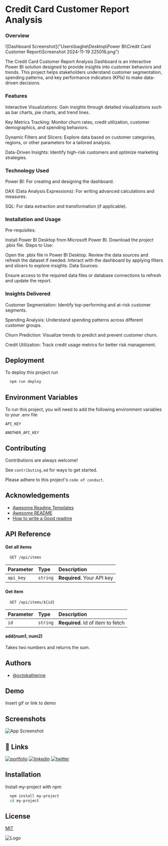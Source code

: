 
# Credit Card Customer Report Analysis
### Overview

![Dashboard Screenshot]("Users\baghe\Desktop\Power BI\Credit Card Customer Report\Screenshot 2024-11-19 225016.png")

The Credit Card Customer Report Analysis Dashboard is an interactive Power BI solution designed to provide insights into customer behaviors and trends. This project helps stakeholders understand customer segmentation, spending patterns, and key performance indicators (KPIs) to make data-driven decisions.

### Features

Interactive Visualizations: Gain insights through detailed visualizations such as bar charts, pie charts, and trend lines.

Key Metrics Tracking: Monitor churn rates, credit utilization, customer demographics, and spending behaviors.

Dynamic Filters and Slicers: Explore data based on customer categories, regions, or other parameters for a tailored analysis.

Data-Driven Insights: Identify high-risk customers and optimize marketing strategies.


### Technology Used

Power BI: For creating and designing the dashboard.

DAX (Data Analysis Expressions): For writing advanced calculations and measures.

SQL: For data extraction and transformation (if applicable).

### Installation and Usage

Pre-requisites:

Install Power BI Desktop from Microsoft Power BI.
Download the project .pbix file.
Steps to Use:

Open the .pbix file in Power BI Desktop.
Review the data sources and refresh the dataset if needed.
Interact with the dashboard by applying filters and slicers to explore insights.
Data Sources:

Ensure access to the required data files or database connections to refresh and update the report.

### Insights Delivered

Customer Segmentation: Identify top-performing and at-risk customer segments.

Spending Analysis: Understand spending patterns across different customer groups.

Churn Prediction: Visualize trends to predict and prevent customer churn.

Credit Utilization: Track credit usage metrics for better risk management.


## Deployment

To deploy this project run

```bash
  npm run deploy
```


## Environment Variables

To run this project, you will need to add the following environment variables to your .env file

`API_KEY`

`ANOTHER_API_KEY`


## Contributing

Contributions are always welcome!

See `contributing.md` for ways to get started.

Please adhere to this project's `code of conduct`.


## Acknowledgements

 - [Awesome Readme Templates](https://awesomeopensource.com/project/elangosundar/awesome-README-templates)
 - [Awesome README](https://github.com/matiassingers/awesome-readme)
 - [How to write a Good readme](https://bulldogjob.com/news/449-how-to-write-a-good-readme-for-your-github-project)


## API Reference

#### Get all items

```http
  GET /api/items
```

| Parameter | Type     | Description                |
| :-------- | :------- | :------------------------- |
| `api_key` | `string` | **Required**. Your API key |

#### Get item

```http
  GET /api/items/${id}
```

| Parameter | Type     | Description                       |
| :-------- | :------- | :-------------------------------- |
| `id`      | `string` | **Required**. Id of item to fetch |

#### add(num1, num2)

Takes two numbers and returns the sum.


## Authors

- [@octokatherine](https://www.github.com/octokatherine)


## Demo

Insert gif or link to demo


## Screenshots

![App Screenshot](https://via.placeholder.com/468x300?text=App+Screenshot+Here)


## 🔗 Links
[![portfolio](https://img.shields.io/badge/my_portfolio-000?style=for-the-badge&logo=ko-fi&logoColor=white)](https://katherineoelsner.com/)
[![linkedin](https://img.shields.io/badge/linkedin-0A66C2?style=for-the-badge&logo=linkedin&logoColor=white)](https://www.linkedin.com/)
[![twitter](https://img.shields.io/badge/twitter-1DA1F2?style=for-the-badge&logo=twitter&logoColor=white)](https://twitter.com/)


## Installation

Install my-project with npm

```bash
  npm install my-project
  cd my-project
```
    
## License

[MIT](https://choosealicense.com/licenses/mit/)


![Logo](https://dev-to-uploads.s3.amazonaws.com/uploads/articles/th5xamgrr6se0x5ro4g6.png)

